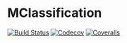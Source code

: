 # MClassification

[![Build Status](https://travis-ci.com/Conradox/MClassification.svg?branch=master)](https://travis-ci.com/Conradox/MClassification)
[![Codecov](https://codecov.io/gh/Conradox/MClassification/branch/master/graph/badge.svg)](https://codecov.io/gh/Conradox/MClassification)
[![Coveralls](https://coveralls.io/repos/github/Conradox/MClassification/badge.svg?branch=master)](https://coveralls.io/github/Conradox/MClassification?branch=master)
